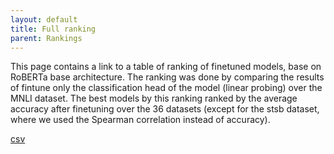 ```yaml
---
layout: default
title: Full ranking
parent: Rankings
---
```

This page contains a link to a table of ranking of finetuned models, base on RoBERTa base architecture. The ranking was done by comparing the
results of fintune only the classification head of the model (linear probing) over the MNLI dataset. The best models by
this ranking ranked by the average accuracy after finetuning over the 36 datasets (except for the stsb dataset, where we
 used the Spearman correlation instead of accuracy).
<br>

[csv](./results/roberta_base_table.csv)